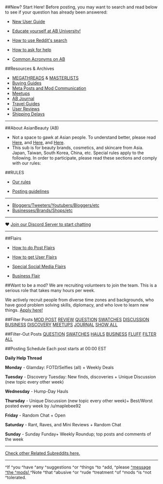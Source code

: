 ##New? Start Here!
Before posting, you may want to search and read below to see if your question has already been answered:

* [New User Guide](http://bit.ly/2p8S0Rf)

* [Educate yourself at AB University!](http://bit.ly/2pn1Qxa)

* [How to use Reddit's search](http://bit.ly/2pfeA8U)

* [How to ask for help](http://bit.ly/2pi54nx)

* [Common Acronyms on AB](http://bit.ly/2qhT86M)

##Resources & Archives
* [MEGATHREADS](http://bit.ly/2qg8ODh) & [MASTERLISTS](http://bit.ly/2qcadeX)
* [Buying Guides](https://www.reddit.com/r/AsianBeauty/wiki/buyingguides)
* [Meta Posts and Mod Communication](http://bit.ly/2qtgKTg)
* [Meetups](http://bit.ly/2pZx6FT)
* [AB Journal](http://bit.ly/2qAcK30)
* [Travel Guides](http://bit.ly/2qQ6hjy)
* [User Reviews](http://bit.ly/2pIM9CH)
* [Shipping Delays](https://www.reddit.com/r/AsianBeauty/wiki/shippingdelays)


***
##About AsianBeauty (AB)
* Not a space to gawk at Asian people. To understand better, please read [Here](http://bit.ly/1L1Tcq3), and [Here](http://bit.ly/1L1TWLM), and [Here](http://redd.it/3krpj1).
* This sub is for beauty brands, cosmetics, and skincare from Asia. Japan, Taiwan, South Korea, China, etc.
Special rules apply to the following. In order to participate, please read these sections and comply with our rules:

##RULES
* [Our rules](http://bit.ly/2pcOBm1)

* [Posting guidelines](http://bit.ly/21NyEwZ)
***
* [Bloggers/Tweeters/Youtubers/Bloggers/etc](http://bit.ly/2oBA0Ak)
* [Businesses/Brands/Shops/etc](http://bit.ly/25nRIGi)

***
♥ [Join our Discord Server to start chatting](https://discord.gg/ab)
***

##Flairs
* [How to do Post Flairs](http://bit.ly/2pnyRYD)

* [How to get User Flairs](http://bit.ly/2pYGaaS)

* [Special Social Media Flairs](http://bit.ly/1MK31gL)

* [Business Flair](http://bit.ly/25nRIGi)


##Want to be a mod?
We are recruiting volunteers to join the team. This is a serious role that takes many hours per week. 

We actively recruit people from diverse time zones and backgrounds, who have good problem solving skills, diplomacy, and who love to learn new things.
[Apply here!](http://goo.gl/forms/drnc2Av9fk)

##Filter Posts
[MOD POST](https://www.reddit.com/r/AsianBeauty/search?q=+flair:mod-post&restrict_sr=on&sort=new&t=all&feature=legacy_search)
[REVIEW](https://www.reddit.com/r/AsianBeauty/search?q=+flair:review&restrict_sr=on&sort=new&t=all&feature=legacy_search)
[QUESTION](https://www.reddit.com/r/AsianBeauty/search?q=+flair:question&restrict_sr=on&sort=new&t=all&feature=legacy_search)
[SWATCHES](https://www.reddit.com/r/AsianBeauty/search?q=+flair:swatches&restrict_sr=on&sort=new&t=all&feature=legacy_search)
[DISCUSSION](https://www.reddit.com/r/AsianBeauty/search?q=+flair:discussion&restrict_sr=on&sort=new&t=all&feature=legacy_search)
[BUSINESS](https://www.reddit.com/r/AsianBeauty/search?q=+flair:business&restrict_sr=on&sort=new&t=all&feature=legacy_search)
[DISCOVERY](https://www.reddit.com/r/AsianBeauty/search?q=+flair:discovery&restrict_sr=on&sort=new&t=all&feature=legacy_search)
[MEETUPS](https://www.reddit.com/r/AsianBeauty/search?q=+meetups:meetups&restrict_sr=on&sort=new&t=all&feature=legacy_search)
[JOURNAL](https://www.reddit.com/r/AsianBeauty/search?q=+flair:journal&restrict_sr=on&sort=new&t=all&feature=legacy_search)
[SHOW ALL](http://goo.gl/9jxY49)

##Filter-Out Posts
[QUESTION](http://qu.reddit.com/r/AsianBeauty/#qu)
[SWATCHES](http://sw.reddit.com/r/AsianBeauty/#sw)
[HAULS](http://ha.reddit.com/r/AsianBeauty/#ha)
[BUSINESS](http://rq.reddit.com/r/AsianBeauty/#bs)
[FLUFF](http://fl.reddit.com/r/AsianBeauty/#fl)
[FILTER ALL](http://al.reddit.com/r/AsianBeauty/#al)


##Posting Schedule
Each post starts at 00:00 EST

**Daily Help Thread**

**Monday** - Glamday: FOTD/Selfies (all) + Weekly Deals

**Tuesday** - Discovery Tuesday: New finds, discoveries + Unique Discussion (new topic every other week)

**Wednesday** - Hump-Day Hauls

**Thursday** - Unique Discussion (new topic every other week)+ Best/Worst posted every week by /u/maplebee92

**Friday** - Random Chat + Open

**Saturday** - Rant, Raves, and Mini Reviews + Random Chat

**Sunday** - Sunday Funday+ Weekly Roundup; top posts and comments of the week

***

[Check other Related Subreddits here.](http://bit.ly/2pxG5fP)

***
^If ^you ^have ^any ^suggestions ^or ^things ^to ^add, ^please [^message ^the ^mods! ](http://bit.ly/1Ih1E67) ^Note ^that ^abusive ^or ^rude ^treatment ^of ^mods ^is ^not ^tolerated.
